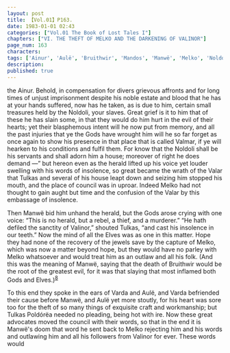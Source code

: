```yaml
---
layout: post
title: 【Vol.01】P163.
date: 1983-01-01 02:43
categories: ["Vol.01 The Book of Lost Tales I"]
chapters: ["VI. THE THEFT OF MELKO AND THE DARKENING OF VALINOR"]
page_num: 163
characters: 
tags: ['Ainur', 'Aulë', 'Bruithwir', 'Mandos', 'Manwë', 'Melko', 'Noldoli', 'Poldórëa', 'Tulkas', 'Valmar', 'Varda']
description: 
published: true
---
```


<p style="text-indent: 0;">
the Ainur. Behold, in compensation for divers grievous affronts and for long times of unjust imprisonment despite his noble estate and blood that he has at your hands suffered, now has he taken, as is due to him, certain small treasures held by the Noldoli, your slaves. Great grief is it to him that of these he has slain some, in that they would do him hurt in the evil of their hearts; yet their blasphemous intent will he now put from memory, and all the past injuries that ye the Gods have wrought him will he so far forget as once again to show his presence in that place that is called Valmar, if ye will hearken to his conditions and fulfil them. For know that the Noldoli shall be his servants and shall adorn him a house; moreover of right he does demand —” but hereon even as the herald lifted up his voice yet louder swelling with his words of insolence, so great became the wrath of the Valar that Tulkas and several of his house leapt down and seizing him stopped his mouth, and the place of council was in uproar. Indeed Melko had not thought to gain aught but time and the confusion of the Valar by this embassage of insolence.
</p>

Then Manwë bid him unhand the herald, but the Gods arose crying with one voice: “This is no herald, but a rebel, a thief, and a murderer.” “He hath defiled the sanctity of Valinor,” shouted Tulkas, “and cast his insolence in our teeth.” Now the mind of all the Elves was as one in this matter. Hope they had none of the recovery of the jewels save by the capture of Melko, which was now a matter beyond hope, but they would have no parley with Melko whatsoever and would treat him as an outlaw and all his folk. (And this was the meaning of Manwë, saying that the death of Bruithwir would be the root of the greatest evil, for it was that slaying that most inflamed both Gods and Elves.)<SUP>[8]({{site.baseurl}}/vol01-p171)</SUP>

To this end they spoke in the ears of Varda and Aulë, and Varda befriended their cause before Manwë, and Aulë yet more stoutly, for his heart was sore too for the theft of so many things of exquisite craft and workmanship; but Tulkas Poldórëa needed no pleading, being hot with ire. Now these great advocates moved the council with their words, so that in the end it is Manwë's doom that word he sent back to Melko rejecting him and his words and outlawing him and all his followers from Valinor for ever. These words would


